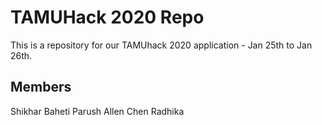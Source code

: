 # TAMUHack 2020 Repo

This is a repository for our TAMUhack 2020 application - Jan 25th to Jan 26th. 

## Members

Shikhar Baheti
Parush
Allen Chen
Radhika

